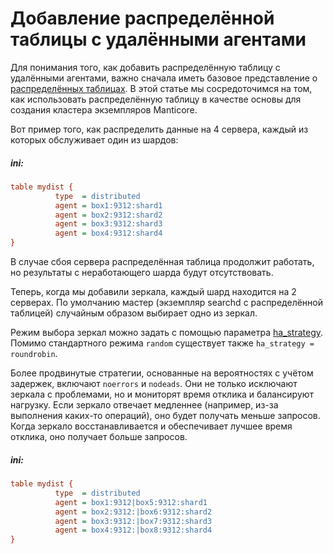 # Добавление распределённой таблицы с удалёнными агентами

Для понимания того, как добавить распределённую таблицу с удалёнными агентами, важно сначала иметь базовое представление о [распределённых таблицах](../Creating_a_table/Creating_a_distributed_table/Creating_a_distributed_table.md). В этой статье мы сосредоточимся на том, как использовать распределённую таблицу в качестве основы для создания кластера экземпляров Manticore.
<!-- example conf dist 1 -->
Вот пример того, как распределить данные на 4 сервера, каждый из которых обслуживает один из шардов:


<!-- intro -->
##### ini:

<!-- request ini -->
```ini
table mydist {
          type  = distributed
          agent = box1:9312:shard1
          agent = box2:9312:shard2
          agent = box3:9312:shard3
          agent = box4:9312:shard4
}
```
<!-- end -->
В случае сбоя сервера распределённая таблица продолжит работать, но результаты с неработающего шарда будут отсутствовать.

<!-- example conf dist 2 -->
Теперь, когда мы добавили зеркала, каждый шард находится на 2 серверах. По умолчанию мастер (экземпляр searchd с распределённой таблицей) случайным образом выбирает одно из зеркал.

Режим выбора зеркал можно задать с помощью параметра [ha_strategy](../Creating_a_cluster/Remote_nodes/Load_balancing.md#ha_strategy). Помимо стандартного режима `random` существует также `ha_strategy = roundrobin`.

Более продвинутые стратегии, основанные на вероятностях с учётом задержек, включают `noerrors` и `nodeads`. Они не только исключают зеркала с проблемами, но и мониторят время отклика и балансируют нагрузку. Если зеркало отвечает медленнее (например, из-за выполнения каких-то операций), оно будет получать меньше запросов. Когда зеркало восстанавливается и обеспечивает лучшее время отклика, оно получает больше запросов.

<!-- intro -->
##### ini:

<!-- request ini -->
```ini
table mydist {
          type  = distributed
          agent = box1:9312|box5:9312:shard1
          agent = box2:9312:|box6:9312:shard2
          agent = box3:9312:|box7:9312:shard3
          agent = box4:9312:|box8:9312:shard4
}
```
<!-- end -->

<!-- proofread -->

